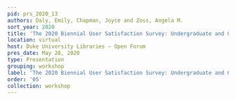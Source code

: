 ```yaml
---
pid: prs_2020_13
authors: Daly, Emily, Chapman, Joyce and Zoss, Angela M.
sort_year: 2020
title: 'The 2020 Biennial User Satisfaction Survey: Undergraduate and Graduate Students'
location: virtual
host: Duke University Libraries – Open Forum
pres_date: May 28, 2020
type: Presentation
grouping: workshop
label: 'The 2020 Biennial User Satisfaction Survey: Undergraduate and Graduate Students'
order: '05'
collection: workshop
---
```

